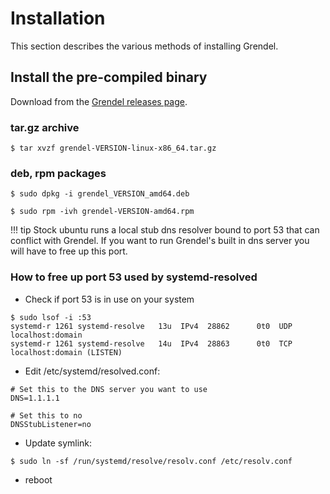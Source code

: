 # Installation

This section describes the various methods of installing Grendel.

## Install the pre-compiled binary

Download from the [Grendel releases page](https://github.com/ubccr/grendel/releases).

### tar.gz archive

```
$ tar xvzf grendel-VERSION-linux-x86_64.tar.gz 
```

### deb, rpm packages

```
$ sudo dpkg -i grendel_VERSION_amd64.deb
```

```
$ sudo rpm -ivh grendel-VERSION-amd64.rpm
```

!!! tip
    Stock ubuntu runs a local stub dns resolver bound to port 53 that can
    conflict with Grendel. If you want to run Grendel's built in dns server you
    will have to free up this port.

### How to free up port 53 used by systemd-resolved

- Check if port 53 is in use on your system

```
$ sudo lsof -i :53
systemd-r 1261 systemd-resolve   13u  IPv4  28862      0t0  UDP localhost:domain
systemd-r 1261 systemd-resolve   14u  IPv4  28863      0t0  TCP localhost:domain (LISTEN)
```

- Edit /etc/systemd/resolved.conf: 

```
# Set this to the DNS server you want to use
DNS=1.1.1.1

# Set this to no
DNSStubListener=no
```

- Update symlink:

```
$ sudo ln -sf /run/systemd/resolve/resolv.conf /etc/resolv.conf
```

- reboot
